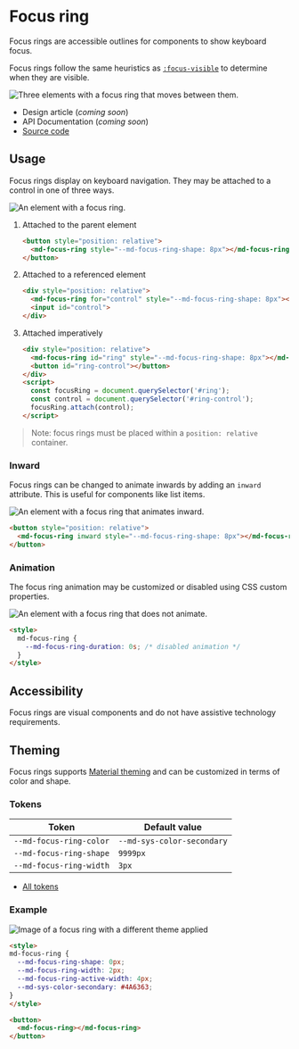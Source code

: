 # Focus ring

<!--*
# Document freshness: For more information, see go/fresh-source.
freshness: { owner: 'lizmitchell' reviewed: '2023-05-23' }
tag: 'docType:reference'
*-->

<!-- go/md-focus-ring -->

<!-- [TOC] -->

Focus rings are accessible outlines for components to show keyboard focus.

Focus rings follow the same heuristics as
[`:focus-visible`](https://developer.mozilla.org/en-US/docs/Web/CSS/:focus-visible)<!-- {.external} -->
to determine when they are visible.

![Three elements with a focus ring that moves between them.](images/focus/hero.gif "A focus ring moving across elements.")

*   Design article (*coming soon*)
*   API Documentation (*coming soon*)
*   [Source code](https://github.com/material-components/material-web/tree/main/focus)
    <!-- {.external} -->

## Usage

Focus rings display on keyboard navigation. They may be attached to a control in
one of three ways.

![An element with a focus ring.](images/focus/usage.gif "A focus ring.")

1.  Attached to the parent element

    ```html
    <button style="position: relative">
      <md-focus-ring style="--md-focus-ring-shape: 8px"></md-focus-ring>
    </button>
    ```

1.  Attached to a referenced element

    ```html
    <div style="position: relative">
      <md-focus-ring for="control" style="--md-focus-ring-shape: 8px"></md-focus-ring>
      <input id="control">
    </div>
    ```

1.  Attached imperatively

    ```html
    <div style="position: relative">
      <md-focus-ring id="ring" style="--md-focus-ring-shape: 8px"></md-focus-ring>
      <button id="ring-control"></button>
    </div>
    <script>
      const focusRing = document.querySelector('#ring');
      const control = document.querySelector('#ring-control');
      focusRing.attach(control);
    </script>
    ```

> Note: focus rings must be placed within a `position: relative` container.

### Inward

Focus rings can be changed to animate inwards by adding an `inward` attribute.
This is useful for components like list items.

![An element with a focus ring that animates inward.](images/focus/usage-inward.gif "A focus ring animating inward.")

```html
<button style="position: relative">
  <md-focus-ring inward style="--md-focus-ring-shape: 8px"></md-focus-ring>
</button>
```

### Animation

The focus ring animation may be customized or disabled using CSS custom
properties.

![An element with a focus ring that does not animate.](images/focus/usage-animation.gif "A focus ring with disabled animations.")

```html
<style>
  md-focus-ring {
    --md-focus-ring-duration: 0s; /* disabled animation */
  }
</style>
```

## Accessibility

Focus rings are visual components and do not have assistive technology
requirements.

## Theming

Focus rings supports [Material theming](../theming.md) and can be customized in
terms of color and shape.

### Tokens

Token                   | Default value
----------------------- | --------------------------
`--md-focus-ring-color` | `--md-sys-color-secondary`
`--md-focus-ring-shape` | `9999px`
`--md-focus-ring-width` | `3px`

*   [All tokens](https://github.com/material-components/material-web/blob/main/tokens/_md-comp-focus-ring.scss)
    <!-- {.external} -->

### Example

![Image of a focus ring with a different theme applied](images/focus/theming.gif "Focus ring theming example.")

```html
<style>
md-focus-ring {
  --md-focus-ring-shape: 0px;
  --md-focus-ring-width: 2px;
  --md-focus-ring-active-width: 4px;
  --md-sys-color-secondary: #4A6363;
}
</style>

<button>
  <md-focus-ring></md-focus-ring>
</button>
```
